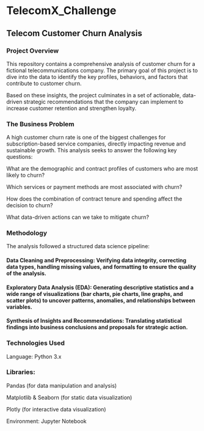 # TelecomX_Challenge

## Telecom Customer Churn Analysis

### Project Overview

This repository contains a comprehensive analysis of customer churn for a fictional telecommunications company. The primary goal of this project is to dive into the data to identify the key profiles, behaviors, and factors that contribute to customer churn.

Based on these insights, the project culminates in a set of actionable, data-driven strategic recommendations that the company can implement to increase customer retention and strengthen loyalty.

### The Business Problem

A high customer churn rate is one of the biggest challenges for subscription-based service companies, directly impacting revenue and sustainable growth. This analysis seeks to answer the following key questions:

What are the demographic and contract profiles of customers who are most likely to churn?

Which services or payment methods are most associated with churn?

How does the combination of contract tenure and spending affect the decision to churn?

What data-driven actions can we take to mitigate churn?

### Methodology

The analysis followed a structured data science pipeline:

#### Data Cleaning and Preprocessing: Verifying data integrity, correcting data types, handling missing values, and formatting to ensure the quality of the analysis.

#### Exploratory Data Analysis (EDA): Generating descriptive statistics and a wide range of visualizations (bar charts, pie charts, line graphs, and scatter plots) to uncover patterns, anomalies, and relationships between variables.

#### Synthesis of Insights and Recommendations: Translating statistical findings into business conclusions and proposals for strategic action.

### Technologies Used

Language: Python 3.x

### Libraries:

Pandas (for data manipulation and analysis)

Matplotlib & Seaborn (for static data visualization)

Plotly (for interactive data visualization)

Environment: Jupyter Notebook
